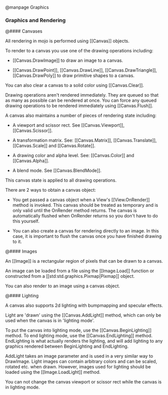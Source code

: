 
@manpage Graphics

### Graphics and Rendering

@#### Canvases

All rendering in mojo is performed using [[Canvas]] objects.

To render to a canvas you use one of the drawing operations including:

* [[Canvas.DrawImage]] to draw an image to a canvas.

* [[Canvas.DrawPoint]], [[Canvas.DrawLine]], [[Canvas.DrawTriangle]], [[Canvas.DrawPoly]] to draw primitive shapes to a canvas.

You can also clear a canvas to a solid color using [[Canvas.Clear]].

Drawing operations aren't rendered immediately. They are queued so that as many as possible can be rendered at once. You can force any queued drawing operations to be rendered immediately using [[Canvas.Flush]].

A canvas also maintains a number of pieces of rendering state including:

* A viewport and scissor rect. See [[Canvas.Viewport]], [[Canvas.Scissor]].

* A transformation matrix. See: [[Canvas.Matrix]], [[Canvas.Translate]], [[Canvas.Scale]] and [[Canvas.Rotate]].

* A drawing color and alpha level. See: [[Canvas.Color]] and [[Canvas.Alpha]].

* A blend mode. See [[Canvas.BlendMode]].

This canvas state is applied to all drawing operations.

There are 2 ways to obtain a canvas object:

* You get passed a canvas object when a View's [[View.OnRender]] method is invoked. This canvas should be treated as temporary and is only valid until the OnRender method returns. The canvas is automatically flushed when OnRender returns so you don't have to do this yourself.

* You can also create a canvas for rendering directly to an image. In this case, it is important to flush the canvas once you have finished drawing to it.


@#### Images

An [[Image]] is a rectangular region of pixels that can be drawn to a canvas.

An image can be loaded from a file using the [[Image.Load]] function or constructed from a [[std:std.graphics.Pixmap|Pixmap]] object.

You can also render to an image using a canvas object.


@#### Lighting

A canvas also supports 2d lighting with bumpmapping and specular effects.

Light are 'drawn' using the [[Canvas.AddLight]] method, which can only be used when the canvas is in 'lighting mode'.

To put the canvas into lighting mode, use the [[Canvas.BeginLighting]] method. To end lighting mode, use the [[Canvas.EndLighting]] method. EndLighting is what actually renders the lighting, and will add lighting to any graphics rendered between BeginLighting and EndLighting.

AddLight takes an image parameter and is used in a very similar way to DrawImage. Light images can contain arbitrary colors and can be scaled, rotated etc. when drawn. However, images used for lighting should be loaded using the [[Image.LoadLight]] method.

You can not change the canvas viewport or scissor rect while the canvas is in lighting mode.
